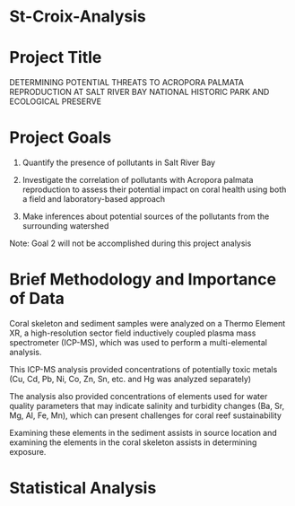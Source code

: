# St-Croix-Analysis
# Project Title
DETERMINING POTENTIAL THREATS TO ACROPORA PALMATA REPRODUCTION AT SALT RIVER BAY NATIONAL HISTORIC PARK AND ECOLOGICAL PRESERVE
# Project Goals
1) Quantify the presence of pollutants in Salt River Bay

2) Investigate the correlation of pollutants with Acropora palmata reproduction to assess their potential impact on coral health using
both a field and laboratory-based approach

3) Make inferences about potential sources of the pollutants from the surrounding watershed

Note: Goal 2 will not be accomplished during this project analysis

# Brief Methodology and Importance of Data
Coral skeleton and sediment samples were analyzed on a Thermo Element XR, a high-resolution sector field inductively coupled plasma
mass spectrometer (ICP-MS), which was used to perform a multi-elemental analysis.

This ICP-MS analysis provided concentrations of potentially toxic metals (Cu, Cd, Pb, Ni, Co, Zn, Sn, etc. and Hg was analyzed separately)

The analysis also provided concentrations of elements used for water quality parameters that may indicate salinity and turbidity changes
(Ba, Sr, Mg, Al, Fe, Mn), which can present challenges for coral reef sustainability 

Examining these elements in the sediment assists in source location and examining the elements in the coral skeleton assists in 
determining exposure.

# Statistical Analysis

